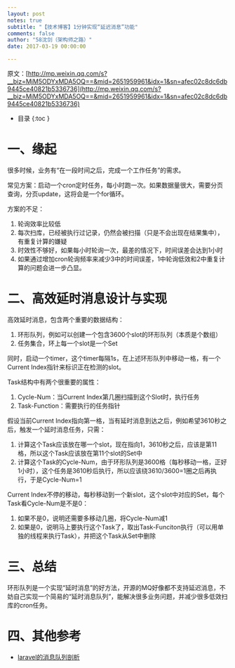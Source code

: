 ```yaml
---
layout: post
notes: true
subtitle: "【技术博客】1分钟实现“延迟消息”功能"
comments: false
author: "58沈剑（架构师之路）"
date: 2017-03-19 00:00:00

---
```



原文：[http://mp.weixin.qq.com/s?__biz=MjM5ODYxMDA5OQ==&mid=2651959961&idx=1&sn=afec02c8dc6db9445ce40821b5336736](http://mp.weixin.qq.com/s?__biz=MjM5ODYxMDA5OQ==&mid=2651959961&idx=1&sn=afec02c8dc6db9445ce40821b5336736)

*   目录
{:toc }

# 一、缘起

很多时候，业务有“在一段时间之后，完成一个工作任务”的需求。

常见方案：启动一个cron定时任务，每小时跑一次。如果数据量很大，需要分页查询，分页update，这将会是一个for循环。

方案的不足：

1.	轮询效率比较低
2.	每次扫库，已经被执行过记录，仍然会被扫描（只是不会出现在结果集中），有重复计算的嫌疑
3.	时效性不够好，如果每小时轮询一次，最差的情况下，时间误差会达到1小时
4.	如果通过增加cron轮询频率来减少3中的时间误差，1中轮询低效和2中重复计算的问题会进一步凸显。

# 二、高效延时消息设计与实现

高效延时消息，包含两个重要的数据结构：

1.	环形队列，例如可以创建一个包含3600个slot的环形队列（本质是个数组）
2.	任务集合，环上每一个slot是一个Set<Task>

同时，启动一个timer，这个timer每隔1s，在上述环形队列中移动一格，有一个Current Index指针来标识正在检测的slot。

Task结构中有两个很重要的属性：

1.	Cycle-Num：当Current Index第几圈扫描到这个Slot时，执行任务
2.	Task-Function：需要执行的任务指针

假设当前Current Index指向第一格，当有延时消息到达之后，例如希望3610秒之后，触发一个延时消息任务，只需：

1.	计算这个Task应该放在哪一个slot，现在指向1，3610秒之后，应该是第11格，所以这个Task应该放在第11个slot的Set<Task>中
2.	计算这个Task的Cycle-Num，由于环形队列是3600格（每秒移动一格，正好1小时），这个任务是3610秒后执行，所以应该绕3610/3600=1圈之后再执行，于是Cycle-Num=1

Current Index不停的移动，每秒移动到一个新slot，这个slot中对应的Set<Task>，每个Task看Cycle-Num是不是0：

1.	如果不是0，说明还需要多移动几圈，将Cycle-Num减1
2.	如果是0，说明马上要执行这个Task了，取出Task-Funciton执行（可以用单独的线程来执行Task），并把这个Task从Set<Task>中删除

# 三、总结

环形队列是一个实现“延时消息”的好方法，开源的MQ好像都不支持延迟消息，不妨自己实现一个简易的“延时消息队列”，能解决很多业务问题，并减少很多低效扫库的cron任务。

# 四、其他参考

*	[laravel的消息队列剖析](http://www.cnblogs.com/yjf512/p/6571941.html)